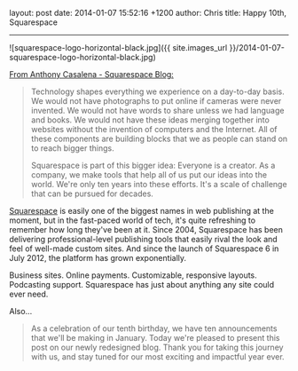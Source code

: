 layout: post
date: 2014-01-07 15:52:16 +1200
author: Chris
title: Happy 10th, Squarespace


----

![squarespace-logo-horizontal-black.jpg]({{ site.images_url }}/2014-01-07-squarespace-logo-horizontal-black.jpg)

[From Anthony Casalena - Squarespace Blog:](http://blog.squarespace.com/blog/ten-years)

> Technology shapes everything we experience on a day-to-day basis. We would not have photographs to put online if cameras were never invented. We would not have words to share unless we had language and books. We would not have these ideas merging together into websites without the invention of computers and the Internet. All of these components are building blocks that we as people can stand on to reach bigger things.
>
> Squarespace is part of this bigger idea: Everyone is a creator. As a company, we make tools that help all of us put our ideas into the world. We're only ten years into these efforts. It's a scale of challenge that can be pursued for decades. 

<!-- excerpt -->

[Squarespace](https://iwantmyname.com/features/applications/custom-domain-apps/websites/squarespace-build-your-website-with-own-url) is easily one of the biggest names in web publishing at the moment, but in the fast-paced world of tech, it's quite refreshing to remember how long they've been at it. Since 2004, Squarespace has been delivering professional-level publishing tools that easily rival the look and feel of well-made custom sites. And since the launch of Squarespace 6 in July 2012, the platform has grown exponentially. 

<!-- /excerpt -->

Business sites. Online payments. Customizable, responsive layouts. Podcasting support. Squarespace has just about anything any site could ever need. 

Also...

> As a celebration of our tenth birthday, we have ten announcements that we'll be making in January. Today we're pleased to present this post on our newly redesigned blog. Thank you for taking this journey with us, and stay tuned for our most exciting and impactful year ever.
